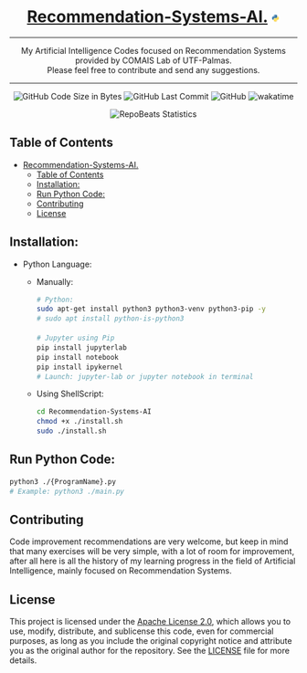 <div align="center">
  
# [Recommendation-Systems-AI.](https://github.com/BrenoFariasdaSilva/Recommendation-Systems-AI) <img src="https://github.com/devicons/devicon/blob/master/icons/python/python-original.svg"  width="3%" height="3%">

</div>

<div align="center">
  
---

My Artificial Intelligence Codes focused on Recommendation Systems provided by COMAIS Lab of UTF-Palmas. \
Please feel free to contribute and send any suggestions.
  
---

</div>

<div align="center">

![GitHub Code Size in Bytes](https://img.shields.io/github/languages/code-size/BrenoFariasdaSilva/Recommendation-Systems-AI)
![GitHub Last Commit](https://img.shields.io/github/last-commit/BrenoFariasdaSilva/Recommendation-Systems-AI)
![GitHub](https://img.shields.io/github/license/BrenoFariasdaSilva/Recommendation-Systems-AI)
![wakatime](https://wakatime.com/badge/github/BrenoFariasdaSilva/Recommendation-Systems-AI.svg)

</div>

<div align="center">
  
![RepoBeats Statistics](https://repobeats.axiom.co/api/embed/17c40a5749ef0d24c71b806fafb4ddd7323fef88.svg "Repobeats analytics image")

</div>

## Table of Contents
- [Recommendation-Systems-AI. ](#recommendation-systems-ai-)
	- [Table of Contents](#table-of-contents)
	- [Installation:](#installation)
	- [Run Python Code:](#run-python-code)
	- [Contributing](#contributing)
	- [License](#license)


## Installation:
* Python Language:

	* Manually:
		```bash
		# Python:
		sudo apt-get install python3 python3-venv python3-pip -y
		# sudo apt install python-is-python3
		
		# Jupyter using Pip
		pip install jupyterlab
		pip install notebook
		pip install ipykernel
		# Launch: jupyter-lab or jupyter notebook in terminal
		```

	* Using ShellScript:
		```bash
		cd Recommendation-Systems-AI
		chmod +x ./install.sh
		sudo ./install.sh
		```

## Run Python Code:
```bash
python3 ./{ProgramName}.py
# Example: python3 ./main.py 
```

## Contributing
Code improvement recommendations are very welcome, but keep in mind that many exercises will be very simple, with a lot of room for improvement, after all here is all the history of my learning progress in the field of Artificial Intelligence, mainly focused on Recommendation Systems.

## License
This project is licensed under the [Apache License 2.0](LICENSE), which allows you to use, modify, distribute, and sublicense this code, even for commercial purposes, as long as you include the original copyright notice and attribute you as the original author for the repository. See the [LICENSE](LICENSE) file for more details.
